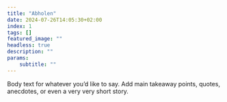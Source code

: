 ```yaml
---
title: "Abholen"
date: 2024-07-26T14:05:30+02:00
index: 1
tags: []
featured_image: ""
headless: true
description: ""
params:
    subtitle: ""
---
```


Body text for whatever you’d like to say. Add main takeaway points, quotes, anecdotes, or even a very very short story. 